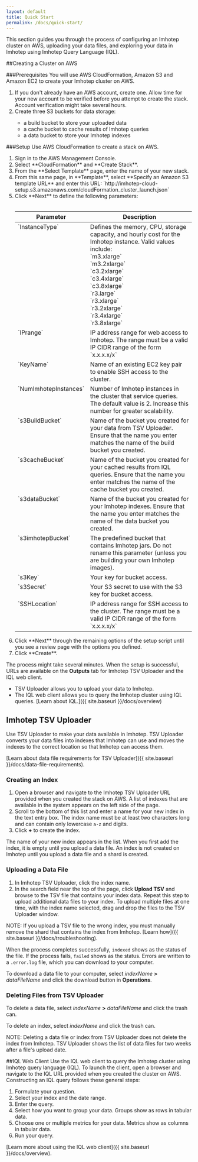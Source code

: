 ```yaml
---
layout: default
title: Quick Start
permalink: /docs/quick-start/
---
```


This section guides you through the process of configuring an Imhotep cluster on AWS, uploading your data files, and exploring your data in Imhotep using Imhotep Query Language (IQL).

##Creating a Cluster on AWS

###Prerequisites
You will use AWS CloudFormation, Amazon S3 and Amazon EC2 to create your Imhotep cluster on AWS.

<ol>
  <li>If you don't already have an AWS account, create one. Allow time for your new account to be verified before you attempt to create the stack. Account verification might take several hours.</li>
  <li>Create three S3 buckets for data storage:</li>
<ul>
<li>a build bucket to store your uploaded data</li>
<li>a cache bucket to cache results of Imhotep queries</li>
<li>a data bucket to store your Imhotep indexes</li>
</ul>
</ol>


###Setup
Use AWS CloudFormation to create a stack on AWS.
<ol>
  <li>Sign in to the AWS Management Console. </li>
  <li>Select **CloudFormation** and **Create Stack**.</li>
  <li>From the **Select Template** page, enter the name of your new stack.</li>
  <li>From this same page, in **Template**, select **Specify an Amazon S3 template URL** and enter this URL: 
  `http://imhotep-cloud-setup.s3.amazonaws.com/cloudFormation_cluster_launch.json`</li>
  <li>Click **Next** to define the following parameters:
 <br><br></li>
<table>
  <thead>
  <th>Parameter</th>
  <th>Description</th>
  </thead>
  <tbody>
  <tr>
    <td valign="top">`InstanceType`</td>
    <td valign="top">Defines the memory, CPU, storage capacity, and hourly cost for the Imhotep instance. Valid values include:<br> `m3.xlarge`<br>`m3.2xlarge`<br>`c3.2xlarge`<br>`c3.4xlarge`<br>`c3.8xlarge`<br>`r3.large`<br>`r3.xlarge`<br>`r3.2xlarge`<br>`r3.4xlarge`<br>`r3.8xlarge`</td>
  </tr>
  <tr>
    <td valign="top">`IPrange`</td>
     <td valign="top">IP address range for web access to Imhotep. The range must be a valid IP CIDR range of the form `x.x.x.x/x`</td>
  </tr>
  <tr>
    <td valign="top">`KeyName`</td>
    <td valign="top">Name of an existing EC2 key pair to enable SSH access to the cluster.</td>
  </tr>
  <tr>
    <td valign="top">`NumImhotepInstances`</td>
    <td valign="top">Number of Imhotep instances in the cluster that service queries. The default value is 2. Increase this number for greater scalability.</td>
  </tr>
  <tr>
    <td valign="top">`s3BuildBucket`</td>
    <td valign="top">Name of the bucket you created for your data from TSV Uploader. Ensure that the name you enter matches the name of the build bucket you created.</td>
  </tr>
  <tr>
    <td valign="top">`s3cacheBucket`</td>
    <td valign="top">Name of the bucket you created for your cached results from IQL queries. Ensure that the name you enter matches the name of the cache bucket you created.</td>
  </tr>
  <tr>
    <td valign="top">`s3dataBucket`</td>
    <td valign="top">Name of the bucket you created for your Imhotep indexes. Ensure that the name you enter matches the name of the data bucket you created.</td>
  </tr>
  <tr>
    <td valign="top">`s3imhotepBucket`</td>
    <td valign="top">The predefined bucket that contains Imhotep jars. Do not rename this parameter (unless you are building your own Imhotep images).</td>
  </tr>
  <tr>
    <td valign="top">`s3Key`</td>
    <td valign="top">Your key for bucket access.</td>
  </tr>
  <tr>
    <td valign="top">`s3Secret`</td>
    <td valign="top">Your S3 secret to use with the S3 key for bucket access.</td>
  </tr>
  <tr>
    <td valign="top">`SSHLocation`</td>
    <td valign="top">IP address range for SSH access to the cluster. The range must be a valid IP CIDR range of the form `x.x.x.x/x`</td>
  </tr>
  </tbody>
</table>

  <li>Click **Next** through the remaining options of the setup script until you see a review page with the options you defined.</li>
  <li>Click **Create**. </li>
  </ol>
  
The process might take several minutes. When the setup is successful, URLs are available on the **Outputs** tab for Imhotep TSV Uploader and the IQL web client.

* TSV Uploader allows you to upload your data to Imhotep. 
* The IQL web client allows you to query the Imhotep cluster using IQL queries. [Learn about IQL.]({{ site.baseurl }}/docs/overview)

## Imhotep TSV Uploader

Use TSV Uploader to make your data available in Imhotep. TSV Uploader converts your data files into indexes that Imhotep can use and moves the indexes to the correct location so that Imhotep can access them. 

[Learn about data file requirements for TSV Uploader]({{ site.baseurl }}/docs/data-file-requirements).

### Creating an Index
1. Open a browser and navigate to the Imhotep TSV Uploader URL provided when you created the stack on AWS. A list of indexes that are available in the system appears on the left side of the page. 
2. Scroll to the bottom of this list and enter a name for your new index in the text entry box. The index name must be at least two characters long and can contain only lowercase `a-z` and digits.
3. Click **+** to create the index.

The name of your new index appears in the list. When you first add the index, it is empty until you upload a data file. An index is not created on Imhotep until you upload a data file and a shard is created.

### Uploading a Data File
1. In Imhotep TSV Uploader, click the index name.
2. In the search field near the top of the page, click **Upload TSV** and browse to the TSV file that contains your index data. Repeat this step to upload additional data files to your index. To upload multiple files at one time, with the index name selected, drag and drop the files to the TSV Uploader window.

NOTE: If you upload a TSV file to the wrong index, you must manually remove the shard that contains the index from Imhotep. [Learn how]({{ site.baseurl }}/docs/troubleshooting). 

When the process completes successfully, `indexed` shows as the status of the file. If the process fails, `failed` shows as the status. Errors are written to a `.error.log` file, which you can download to your computer. 

To download a data file to your computer, select *indexName* **>** *dataFileName* and click the download button in **Operations**. 


### Deleting Files from TSV Uploader
To delete a data file, select *indexName* **>** *dataFileName* and click the trash can. 

To delete an index, select *indexName* and click the trash can.

NOTE: Deleting a data file or index from TSV Uploader does not delete the index from Imhotep. TSV Uploader shows the list of data files for two weeks after a file's upload date.

##IQL Web Client
Use the IQL web client to query the Imhotep cluster using Imhotep query language (IQL). To launch the client, open a browser and navigate to the IQL URL provided when you created the cluster on AWS. Constructing an IQL query follows these general steps:

1. Formulate your question.
2. Select your index and the date range.
3. Enter the query.
4. Select how you want to group your data. Groups show as rows in tabular data.
5. Choose one or multiple metrics for your data. Metrics show as columns in tabular data.
6. Run your query.

[Learn more about using the IQL web client]({{ site.baseurl }}/docs/overview).
